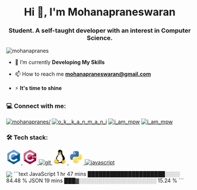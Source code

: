 <h1 align="center">Hi 👋, I'm Mohanapraneswaran</h1>
<h3 align="center">Student. A self-taught developer with an
interest in Computer Science.</h3>

<p align="left"> <img src="https://komarev.com/ghpvc/?username=nishanth023&label=Profile%20views&color=0e75b6&style=flat" alt="mohanapranes" /> </p>

- 🔭 I’m currently **Developing My Skills**


- 📫 How to reach me **mohanapraneswaran@gmail.com**


- ⚡ **It's time to shine**

<h3 align="left">💻 Connect with me:</h3>
<p align="left">
<a href="https://linkedin.com/in/mohanapranes/" target="blank"><img align="center" src="https://upload.wikimedia.org/wikipedia/commons/c/ca/LinkedIn_logo_initials.png" alt="mohanapranes/" height="30" width="40" /></a>
<a href="https://instagram.com/o_k__k_a_n_m_a_n_i" target="blank"><img align="center" src="https://assets.stickpng.com/images/580b57fcd9996e24bc43c521.png" alt="o_k__k_a_n_m_a_n_i" height="30" width="40" /></a>
<a href="https://www.codechef.com/users/i_am_mpw" target="blank"><img align="center" src="https://cdn.codechef.com/sites/default/files/uploads/pictures/811b20a47eac52b10c90ab82e0628e21.png" alt="i_am_mpw" height="30" width="40" /></a>
<a href="https://leetcode.com/i_am_mpw/" target="blank"><img align="center" src="https://upload.wikimedia.org/wikipedia/commons/1/19/LeetCode_logo_black.png" alt="i_am_mpw" height="30" width="40" /></a>
</p>

<h3 align="left">🛠️ Tech stack:</h3>
<p align="left"> 
<a href="https://www.cprogramming.com/" target="_blank"> <img src="https://raw.githubusercontent.com/devicons/devicon/master/icons/c/c-original.svg" alt="c" width="40" height="40"/> </a> 
<a href="https://www.w3schools.com/cpp/" target="_blank"> <img src="https://raw.githubusercontent.com/devicons/devicon/master/icons/cplusplus/cplusplus-original.svg" alt="cplusplus" width="40" height="40"/> </a>  
<a href="https://git-scm.com/" target="_blank"> <img src="https://www.vectorlogo.zone/logos/git-scm/git-scm-icon.svg" alt="git" width="40" height="40"/> </a>  
<a href="https://www.linux.org/" target="_blank"> <img src="https://raw.githubusercontent.com/devicons/devicon/master/icons/linux/linux-original.svg" alt="linux" width="40" height="40"/> </a>  
<a href="https://www.python.org" target="_blank"> <img src="https://raw.githubusercontent.com/devicons/devicon/master/icons/python/python-original.svg" alt="python" width="40" height="40"/> </a>
<a href="https://www.javascript.com/" target="_blank"> <img src="https://www.feroot.com/wp-content/uploads/1200px-Unofficial_JavaScript_logo_2.svg.png" alt="javascript" width="40" height="40"/> </a>
</p>

<img align="center" src="https://github-readme-stats.vercel.app/api/top-langs/?username=mohanapranes&layout=demo" /> 
<!--START_SECTION:waka-->
```text
JavaScript   1 hr 47 mins    █████████████████████░░░░   84.48 % 
JSON         19 mins         ███▓░░░░░░░░░░░░░░░░░░░░░   15.24 % 
```
<!--END_SECTION:waka-->
